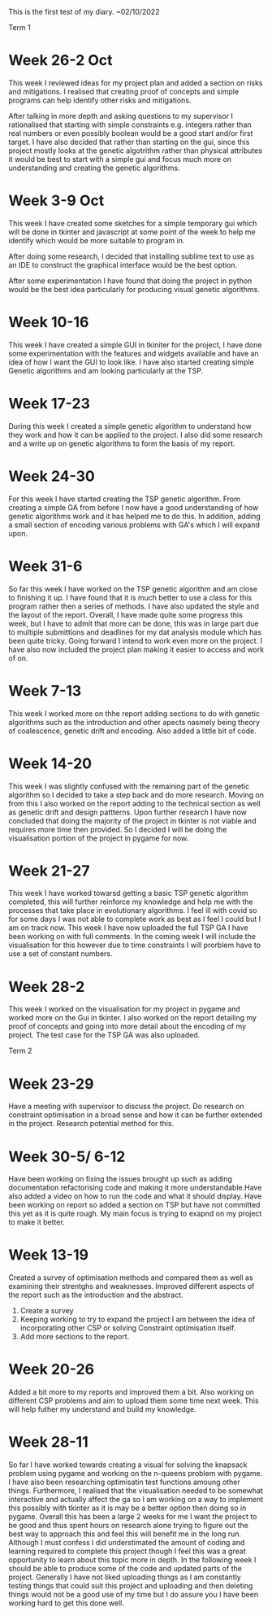 This is the first test of my diary. ~02/10/2022

Term 1

# Week 26-2 Oct
This week I reviewed ideas for my project plan and added a section on risks and mitigations. I realised that creating proof of concepts and simple programs can help identify other risks and mitigations. 

After talking in more depth and asking questions to my supervisor I rationalised that starting with simple constraints e.g. integers rather than real numbers or even possibly boolean would be a good start and/or first target. I have also decided that rather than starting on the gui, since this project mostly looks at the genetic algotrithm rather than physical attributes it would be best to start with a simple gui and focus much more on understanding and creating the genetic algorithms.

# Week 3-9 Oct
This week I have created some sketches for a simple temporary gui which will be done in tkinter and  javascript at some point of the week to help me identify which would be more suitable to program in.

After doing some research, I decided that installing sublime text to use as an IDE to construct the graphical interface would be the best option. 

After some experimentation I have found that doing the project in python would be the best idea particularly for producing visual genetic algorithms.

# Week 10-16
This week I have created a simple GUI in tkiniter for the project, I have done some experimentation with the features and widgets available and have an idea of how I want the GUI to look like. I have also started creating simple Genetic algorithms and am looking particularly at the TSP.

# Week 17-23
During this week I created a simple genetic algorithm to understand how they work and how it can be applied to the project. I also did some research and a write up on genetic algorithms to form the basis of my report.

# Week 24-30
For this week I have started creating the TSP genetic algorithm. From creating a simple GA from before I now have a good understanding of how genetic algorithms work and it has helped me to do this. In addition, adding a small section of encoding various problems with GA's which I will expand upon.


# Week 31-6
So far this week I have worked on the TSP genetic algorithm and am close to finishing it up. I have found that it is much better to use a class for this program rather then a series of methods. I have also updated the style and the layout of the report. Overall, I have made quite some progress this week, but I have to admit that more can be done, this was in large part due to multiple submittions and deadlines for my dat analysis module which has been quite tricky. Going forward I intend to work even more on the project. I have also now included the project plan making it easier to access and work of on.


# Week 7-13
This week I worked more on thhe report adding sections to do with genetic algorithms such as the introduction and other apects nasmely being theory of coalescence, genetic drift and encoding. Also added a little bit of code.


# Week 14-20
This week I was slightly confused with the remaining part of the genetic algorithm so I decided to take a step back and do more research. Moving on from this I also worked on the report adding to the technical section as well as genetic drift and design pattterns. Upon further research I have now concluded that doing the majority of the project in tkinter is not viable and requires more time then provided. So I decided I will be doing the visualisation portion of the project in pygame for now.


# Week 21-27
This week I have worked towarsd getting a basic TSP genetic algorithm completed, this will further reinforce my knowledge and help me with the processes that take place in evolutionary algorithms. I feel ill with covid so for some days I was not able to complete work as best as I feel I could but I am on track now. This week I have now uploaded the full TSP GA I have been working on with full comments. In the coming week I will include the visualisation for this however due to time constraints I will prorblem have to use a set of constant numbers.


# Week 28-2
This week I worked on the visualisation for my project in pygame and worked more on the Gui in tkinter. I also worked on the report detailing my proof of concepts and going into more detail about the encoding of my project. The test case for the TSP GA was also uploaded.

Term 2

# Week 23-29
Have a meeting with supervisor to discuss the project. Do research on constraint optimisation in a broad sense and how it can be further extended in the project. Research potential method for this.

# Week 30-5/ 6-12
Have been working on fixing the issues brought up such as adding documentation refactorising code and making it more understandable.Have also added a video on how to run the code and what it should display. Have been working on report so added a section on TSP but have not committed this yet as it is quite rough. My main focus is trying to exapnd on my project to make it better.

# Week 13-19
Created a survey of optimisation methods and compared them as well as examining their strentghs and weaknesses. Improved different aspects of the report such as the introduction and the abstract.

1. Create a survey
2. Keeping working to try to expand the project I am between the idea of incorporating other CSP or solving Constraint optimisation itself.
3. Add more sections to the report.

# Week 20-26
Added a bit more to my reports and improved them a bit. Also working on different CSP problems and aim to upload them some time next week. This will help futher my understand and build my knowledge.

# Week 28-11
So far I have worked towards creating a visual for solving the knapsack problem using pygame and working on the n-queens problem with pygame. I have also been researching optimisatin test functions amoung other things. Furthermore, I realised that the visualisation needed to be somewhat interactive and actually affect the ga so I am working on a way to implement this possibly with tkinter as it is may be a better option then doing so in pygame. Overall this has been a large 2 weeks for me I want the project to be good and thus spent hours on research alone trying to figure out the best way to approach this and feel this will benefit me in the long run. Although I must confess I did understimated the amount of coding and learning required to complete this project though I feel this was a great opportunity to learn about this topic more in depth. In the following week I should be able to produce some of the code and updated parts of the project. Generally I have not liked uploading things as I am constantly testing things that could suit this project and uploading and then deleting things would not be a good use of my time but I do assure you I have been working hard to get this done well.







